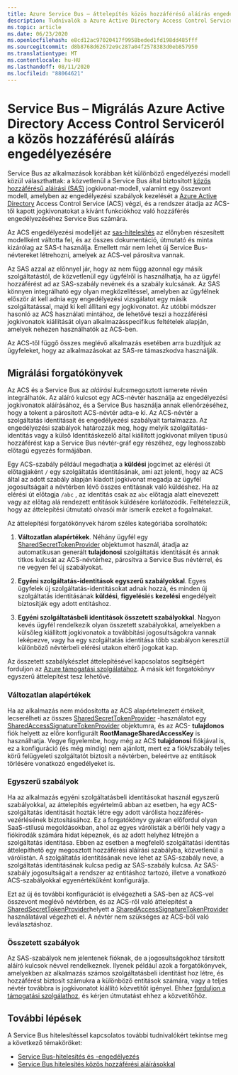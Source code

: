 ```yaml
---
title: Azure Service Bus – áttelepítés közös hozzáférésű aláírás engedélyezésére
description: Tudnivalók a Azure Active Directory Access Control Service áttelepítéséről a közös hozzáférésű aláírás engedélyezésére.
ms.topic: article
ms.date: 06/23/2020
ms.openlocfilehash: e8cd12ac97020417f9958beded1fd198dd485fff
ms.sourcegitcommit: d8b8768d62672e9c287a04f2578383d0eb857950
ms.translationtype: MT
ms.contentlocale: hu-HU
ms.lasthandoff: 08/11/2020
ms.locfileid: "88064621"
---
```

# <a name="service-bus---migrate-from-azure-active-directory-access-control-service-to-shared-access-signature-authorization"></a>Service Bus – Migrálás Azure Active Directory Access Control Serviceról a közös hozzáférésű aláírás engedélyezésére

Service Bus az alkalmazások korábban két különböző engedélyezési modell közül választhattak: a közvetlenül a Service Bus által biztosított [közös hozzáférésű aláírási (SAS)](service-bus-sas.md) jogkivonat-modell, valamint egy összevont modell, amelyben az engedélyezési szabályok kezelését a [Azure Active Directory](../active-directory/index.yml) Access Control Service (ACS) végzi, és a rendszer átadja az ACS-től kapott jogkivonatokat a kívánt funkciókhoz való hozzáférés engedélyezéséhez Service Bus számára.

Az ACS engedélyezési modelljét az [sas-hitelesítés](service-bus-authentication-and-authorization.md) az előnyben részesített modellként váltotta fel, és az összes dokumentáció, útmutató és minta kizárólag az SAS-t használja. Emellett már nem lehet új Service Bus-névtereket létrehozni, amelyek az ACS-vel párosítva vannak.

Az SAS azzal az előnnyel jár, hogy az nem függ azonnal egy másik szolgáltatástól, de közvetlenül egy ügyfélről is használhatja, ha az ügyfél hozzáférést ad az SAS-szabály nevének és a szabály kulcsának. Az SAS könnyen integrálható egy olyan megközelítéssel, amelyben az ügyfélnek először át kell adnia egy engedélyezési vizsgálatot egy másik szolgáltatással, majd ki kell állítani egy jogkivonatot. Az utóbbi módszer hasonló az ACS használati mintához, de lehetővé teszi a hozzáférési jogkivonatok kiállítását olyan alkalmazásspecifikus feltételek alapján, amelyek nehezen használhatók az ACS-ben.

Az ACS-től függő összes meglévő alkalmazás esetében arra buzdítjuk az ügyfeleket, hogy az alkalmazásokat az SAS-re támaszkodva használják.

## <a name="migration-scenarios"></a>Migrálási forgatókönyvek

Az ACS és a Service Bus az *aláírási kulcs*megosztott ismerete révén integrálhatók. Az aláíró kulcsot egy ACS-névtér használja az engedélyezési jogkivonatok aláírásához, és a Service Bus használja annak ellenőrzéséhez, hogy a tokent a párosított ACS-névtér adta-e ki. Az ACS-névtér a szolgáltatás identitásait és engedélyezési szabályait tartalmazza. Az engedélyezési szabályok határozzák meg, hogy melyik szolgáltatás-identitás vagy a külső Identitáskezelő által kiállított jogkivonat milyen típusú hozzáférést kap a Service Bus névtér-gráf egy részéhez, egy leghosszabb előtagú egyezés formájában.

Egy ACS-szabály például megadhatja a **küldési** jogcímet az elérési út előtagjaként `/` egy szolgáltatás identitásának, ami azt jelenti, hogy az ACS által az adott szabály alapján kiadott jogkivonat megadja az ügyfél jogosultságait a névtérben lévő összes entitásnak való küldéshez. Ha az elérési út előtagja `/abc` , az identitás csak az `abc` előtagja alatt elnevezett vagy az előtag alá rendezett entitások küldésére korlátozódik. Feltételezzük, hogy az áttelepítési útmutató olvasói már ismerik ezeket a fogalmakat.

Az áttelepítési forgatókönyvek három széles kategóriába sorolhatók:

1.  **Változatlan alapértékek**. Néhány ügyfél egy [SharedSecretTokenProvider](/dotnet/api/microsoft.servicebus.sharedsecrettokenprovider) objektumot használ, átadja az automatikusan generált **tulajdonosi** szolgáltatás identitását és annak titkos kulcsát az ACS-névtérhez, párosítva a Service Bus névtérrel, és ne vegyen fel új szabályokat.

2.  **Egyéni szolgáltatás-identitások egyszerű szabályokkal**. Egyes ügyfelek új szolgáltatás-identitásokat adnak hozzá, és minden új szolgáltatás identitásának **küldési**, **figyelési**és **kezelési** engedélyeit biztosítják egy adott entitáshoz.

3.  **Egyéni szolgáltatásbeli identitások összetett szabályokkal**. Nagyon kevés ügyfél rendelkezik olyan összetett szabályokkal, amelyekben a külsőleg kiállított jogkivonatok a továbbítási jogosultságokra vannak leképezve, vagy ha egy szolgáltatás identitása több szabályon keresztül különböző névtérbeli elérési utakon eltérő jogokat kap.

Az összetett szabálykészlet áttelepítésével kapcsolatos segítségért forduljon az [Azure támogatási szolgálatához](https://azure.microsoft.com/support/options/). A másik két forgatókönyv egyszerű áttelepítést tesz lehetővé.

### <a name="unchanged-defaults"></a>Változatlan alapértékek

Ha az alkalmazás nem módosította az ACS alapértelmezett értékeit, lecserélheti az összes [SharedSecretTokenProvider](/dotnet/api/microsoft.servicebus.sharedsecrettokenprovider) -használatot egy [SharedAccessSignatureTokenProvider](/dotnet/api/microsoft.servicebus.sharedaccesssignaturetokenprovider) objektumra, és az ACS- **tulajdonos** fiók helyett az előre konfigurált **RootManageSharedAccessKey** is használhatja. Vegye figyelembe, hogy még az ACS **tulajdonosi** fiókjával is, ez a konfiguráció (és még mindig) nem ajánlott, mert ez a fiók/szabály teljes körű felügyeleti szolgáltatót biztosít a névtérben, beleértve az entitások törlésére vonatkozó engedélyeket is.

### <a name="simple-rules"></a>Egyszerű szabályok

Ha az alkalmazás egyéni szolgáltatásbeli identitásokat használ egyszerű szabályokkal, az áttelepítés egyértelmű abban az esetben, ha egy ACS-szolgáltatás identitását hozták létre egy adott várólista hozzáférés-vezérlésének biztosításához. Ez a forgatókönyv gyakran előfordul olyan SaaS-stílusú megoldásokban, ahol az egyes várólisták a bérlői hely vagy a fiókirodák számára hidat képeznek, és az adott helyhez létrejön a szolgáltatás identitása. Ebben az esetben a megfelelő szolgáltatási identitás áttelepíthető egy megosztott hozzáférési aláírási szabályba, közvetlenül a várólistán. A szolgáltatás identitásának neve lehet az SAS-szabály neve, a szolgáltatás identitásának kulcsa pedig az SAS-szabály kulcsa. Az SAS-szabály jogosultságait a rendszer az entitáshoz tartozó, illetve a vonatkozó ACS-szabályokkal egyenértékűként konfigurálja.

Ezt az új és további konfigurációt is elvégezheti a SAS-ben az ACS-vel összevont meglévő névtérben, és az ACS-ről való áttelepítést a [SharedSecretTokenProvider](/dotnet/api/microsoft.servicebus.sharedsecrettokenprovider)helyett a [SharedAccessSignatureTokenProvider](/dotnet/api/microsoft.servicebus.sharedaccesssignaturetokenprovider) használatával végezheti el. A névtér nem szükséges az ACS-ből való leválasztáshoz.

### <a name="complex-rules"></a>Összetett szabályok

Az SAS-szabályok nem jelentenek fióknak, de a jogosultságokhoz társított aláíró kulcsok névvel rendelkeznek. Ilyenek például azok a forgatókönyvek, amelyekben az alkalmazás számos szolgáltatásbeli identitást hoz létre, és hozzáférést biztosít számukra a különböző entitások számára, vagy a teljes névtér továbbra is jogkivonatot kiállító közvetítőt igényel. Ehhez [forduljon a támogatási szolgálathoz](https://azure.microsoft.com/support/options/), és kérjen útmutatást ehhez a közvetítőhöz.

## <a name="next-steps"></a>További lépések

A Service Bus hitelesítéssel kapcsolatos további tudnivalókért tekintse meg a következő témaköröket:

* [Service Bus-hitelesítés és -engedélyezés](service-bus-authentication-and-authorization.md)
* [Service Bus hitelesítés közös hozzáférési aláírásokkal](service-bus-sas.md)